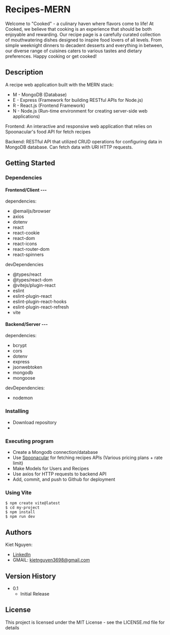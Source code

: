 ﻿# Recipes-MERN

Welcome to "Cooked" - a culinary haven where flavors come to life! At Cooked, we believe that cooking is an experience that should be both enjoyable and rewarding. Our recipe page is a carefully curated collection of mouthwatering dishes designed to inspire food lovers of all levels. From simple weeknight dinners to decadent desserts and everything in between, our diverse range of cuisines caters to various tastes and dietary preferences. Happy cooking or get cooked!

## Description

A recipe web application built with the MERN stack: 
* M - MongoDB (Database)
* E - Express (Framework for building RESTful APIs for Node.js)
* R -  React.js (Frontend Framework)
* N - Node.js (Run-time environment for creating server-side web applications)

Frontend: An interactive and responsive web application that relies on Spoonacular's food API for fetch recipes

Backend: RESTful API that utilized CRUD operations for configuring data in MongoDB database. Can fetch data with URI HTTP requests. 

## Getting Started

### Dependencies

#### Frontend/Client ---

dependencies: 
* @emailjs/browser
* axios
* dotenv
* react
* react-cookie
* react-dom
* react-icons
* react-router-dom
* react-spinners
  
devDependencies
* @types/react
* @types/react-dom
* @vitejs/plugin-react
* eslint
* eslint-plugin-react
* eslint-plugin-react-hooks
* eslint-plugin-react-refresh
* vite


#### Backend/Server ---

dependencies:
* bcrypt
* cors
* dotenv
* express
* jsonwebtoken
* mongodb
* mongoose

devDependencies:
* nodemon

### Installing

* Download repository
* 

### Executing program

* Create a Mongodb connection/database
* Use [Spoonacular](https://spoonacular.com/food-api) for fetching recipes APIs (Various pricing plans + rate limit) 
* Make Models for Users and Recipes
* Use axios for HTTP requests to backend API
* Add, commit, and push to Github for deployment

### Using Vite
```
$ npm create vite@latest
$ cd my-project
$ npm install
$ npm run dev
```

## Authors

Kiet Nguyen: 
* [LinkedIn](https://www.linkedin.com/in/kiet-nguyen-232458276/) 
* GMAIL: kietnguyen3698@gmail.com

## Version History
* 0.1
    * Initial Release

## License

This project is licensed under the MIT License - see the LICENSE.md file for details
